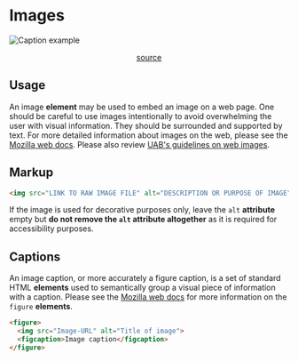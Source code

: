 # Images

![Caption example](/linear/figure.png)

<p style="text-align: center;">
<a href="https://github.com/UAB-IT/linear/blob/master/src/scss/02-base/_media.scss" target="_blank">source</a>
</p>

## Usage

An image **element** may be used to embed an image on a web page. One should be careful to use images intentionally to avoid overwhelming the user with visual information. They should be surrounded and supported by text. For more detailed information about images on the web, please see the [Mozilla web docs](https://developer.mozilla.org/en-US/docs/Web/HTML/Element/img). Please also review [UAB's guidelines on web images](https://www.uab.edu/toolkit/web/web-images).

## Markup

```html
<img src="LINK TO RAW IMAGE FILE" alt="DESCRIPTION OR PURPOSE OF IMAGE">
```

If the image is used for decorative purposes only, leave the `alt` **attribute** empty but **do not remove the `alt` attribute altogether** as it is required for accessibility purposes.

## Captions

An image caption, or more accurately a figure caption, is a set of standard HTML **elements** used to semantically group a visual piece of information with a caption. Please see the [Mozilla web docs](https://developer.mozilla.org/en-US/docs/Web/HTML/Element/figure) for more information on the `figure` **elements**.

```html
<figure>
  <img src="Image-URL" alt="Title of image">
  <figcaption>Image caption</figcaption>
</figure>
```
